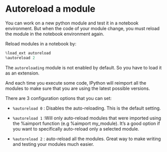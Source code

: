 # Autoreload a module 

You can work on a new python module and test it in a notebook environment. But when the code of your module change, you must reload the module in the notebook environment again. 


Reload modules in a notebook by:

```python
%load_ext autoreload
%autoreload 2
```

The `autoreloading` module is not enabled by default. So you have to load it as an extension.

And each time you execute some code, IPython will reimport all the modules to make sure that you are using the latest possible versions.

There are 3 configuration options that you can set:

- `%autoreload 0` : Disables the auto-reloading. This is the default setting.


-  `%autoreload 1`  :Will only auto-reload modules that were imported using the %aimport function (e.g %aimport 
    my_module). It’s a good option if you want to specifically auto-reload only a selected module.

- `%autoreload 2` : auto-reload all the modules. Great way to make writing and testing your modules much easier.